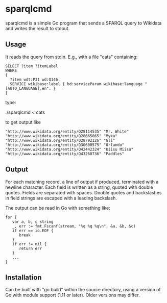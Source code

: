 # sparqlcmd
sparqlcmd is a simple Go program that sends a SPARQL query to Wikidata and writes the result to stdout.

## Usage

It reads the query from stdin. E.g., with a file "cats" containing:

```sparql
SELECT ?item ?itemLabel 
WHERE 
{
  ?item wdt:P31 wd:Q146.
  SERVICE wikibase:label { bd:serviceParam wikibase:language "[AUTO_LANGUAGE],en". }
}
```

type:

./sparqlcmd < cats

to get output like

```
"http://www.wikidata.org/entity/Q28114535" "Mr. White"
"http://www.wikidata.org/entity/Q28665865" "Мyka"
"http://www.wikidata.org/entity/Q28792126" "Gli"
"http://www.wikidata.org/entity/Q30600575" "Orlando"
"http://www.wikidata.org/entity/Q42442324" "Kiisu Miisu"
"http://www.wikidata.org/entity/Q43260736" "Paddles"
```

## Output

For each matching record, a line of output if produced, terminated with a newline character. Each field is written as a string, quoted with double quotes. Fields are separated with spaces. Double quotes and backslashes in field strings are escaped with a leading backslash.

The output can be read in Go with something like:

```
for {
   var a, b, c string
   _, err := fmt.Fscanf(stream, "%q %q %q\n", &a, &b, &c)
   if err == io.EOF {
      break
   }
   if err != nil {
      return err
   }
   ...
}
```

## Installation

Can be built with "go build" within the source directory, using a version of Go with module support (1.11 or later). Older versions may differ.
